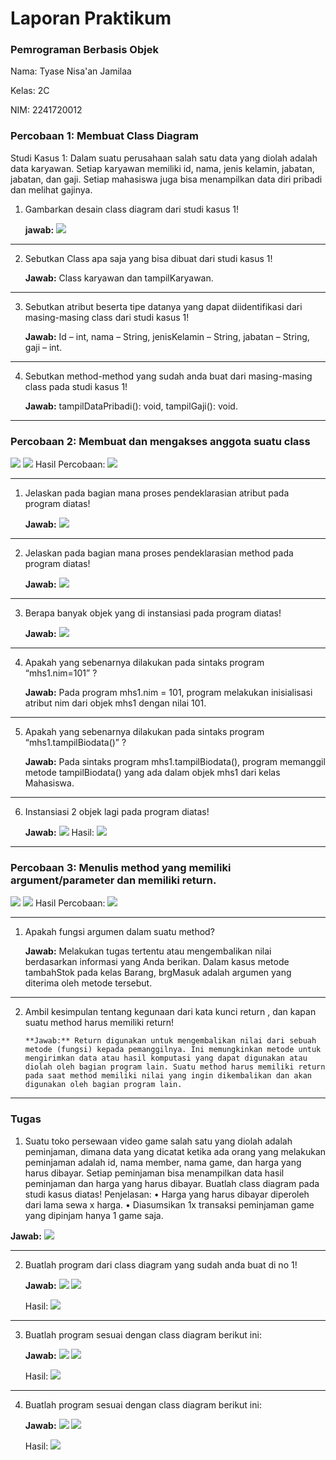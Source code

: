 # Laporan Praktikum

### Pemrograman Berbasis Objek

Nama: Tyase Nisa'an Jamilaa

Kelas: 2C

NIM: 2241720012

### Percobaan 1: Membuat Class Diagram

Studi Kasus 1:
Dalam suatu perusahaan salah satu data yang diolah adalah data karyawan. Setiap karyawan memiliki id, nama, jenis kelamin, jabatan, jabatan, dan gaji. Setiap mahasiswa juga bisa menampilkan data diri pribadi dan melihat gajinya.

1. Gambarkan desain class diagram dari studi kasus 1!

   **jawab:**
   <img src = "p1_no1.png">

---

2. Sebutkan Class apa saja yang bisa dibuat dari studi kasus 1!

   **Jawab:**
   Class karyawan dan tampilKaryawan.

---

3.  Sebutkan atribut beserta tipe datanya yang dapat diidentifikasi dari masing-masing
    class dari studi kasus 1!

    **Jawab:**
    Id – int, nama – String, jenisKelamin – String, jabatan – String, gaji – int.

---

4.  Sebutkan method-method yang sudah anda buat dari masing-masing class pada studi
    kasus 1!

    **Jawab:**
    tampilDataPribadi(): void, tampilGaji(): void.

---

### Percobaan 2: Membuat dan mengakses anggota suatu class

<img src = "percobaan2_1.png">
<img src = "percobaan2_2.png">
Hasil Percobaan:
<img src = "percobaan2_3.png">

---

1. Jelaskan pada bagian mana proses pendeklarasian atribut pada program diatas!

   **Jawab:**
   <img src = "p2_no1.png">

---

2. Jelaskan pada bagian mana proses pendeklarasian method pada program diatas!

   **Jawab:**
   <img src = "p2_no2.png">

---

3. Berapa banyak objek yang di instansiasi pada program diatas!

   **Jawab:**
   <img src = "p2_no3.png">

---

4. Apakah yang sebenarnya dilakukan pada sintaks program “mhs1.nim=101” ?

   **Jawab:**
   Pada program mhs1.nim = 101, program melakukan inisialisasi atribut nim dari objek mhs1 dengan nilai 101.

---

5. Apakah yang sebenarnya dilakukan pada sintaks program “mhs1.tampilBiodata()” ?

   **Jawab:**
   Pada sintaks program mhs1.tampilBiodata(), program memanggil metode tampilBiodata() yang ada dalam objek mhs1 dari kelas Mahasiswa.

---

6. Instansiasi 2 objek lagi pada program diatas!

   **Jawab:**
   <img src = "p2_no6(1).png">
   Hasil:
   <img src = "p2_no6(2).png">

---

### Percobaan 3: Menulis method yang memiliki argument/parameter dan memiliki return.

<img src = "percobaan3_1.png">
<img src = "percobaan3_2.png">
Hasil Percobaan:
<img src = "percobaan3_3.png">

---

1. Apakah fungsi argumen dalam suatu method?

   **Jawab:** Melakukan tugas tertentu atau mengembalikan nilai berdasarkan informasi yang Anda berikan. Dalam kasus metode tambahStok pada kelas Barang, brgMasuk adalah argumen yang diterima oleh metode tersebut.

---

2.  Ambil kesimpulan tentang kegunaan dari kata kunci return , dan kapan suatu method
    harus memiliki return!

        **Jawab:** Return digunakan untuk mengembalikan nilai dari sebuah metode (fungsi) kepada pemanggilnya. Ini memungkinkan metode untuk mengirimkan data atau hasil komputasi yang dapat digunakan atau diolah oleh bagian program lain. Suatu method harus memiliki return pada saat method memiliki nilai yang ingin dikembalikan dan akan digunakan oleh bagian program lain.

---

### Tugas

1. Suatu toko persewaan video game salah satu yang diolah adalah peminjaman, dimana
   data yang dicatat ketika ada orang yang melakukan peminjaman adalah id, nama
   member, nama game, dan harga yang harus dibayar. Setiap peminjaman bisa
   menampilkan data hasil peminjaman dan harga yang harus dibayar. Buatlah class
   diagram pada studi kasus diatas!
   Penjelasan:
   • Harga yang harus dibayar diperoleh dari lama sewa x harga.
   • Diasumsikan 1x transaksi peminjaman game yang dipinjam hanya 1 game saja.

**Jawab:**
<img src = "tugas_no1.png">

---

2. Buatlah program dari class diagram yang sudah anda buat di no 1!

   **Jawab:**
   <img src = "tugas_no2(1).png">
   <img src = "tugas_no2(2).png">

   Hasil:
   <img src = "tugas_no2(3).png">

---

3. Buatlah program sesuai dengan class diagram berikut ini:

   **Jawab:**
   <img src = "tugas_no3(2).png">
   <img src = "tugas_no3(1).png">

   Hasil:
   <img src = "tugas_no3(3).png">

---

4. Buatlah program sesuai dengan class diagram berikut ini:

   **Jawab:**
   <img src = "tugas_no4(1). png">
   <img src = "tugas_no4(2).png">

   Hasil:
   <img src = "tugas_no4(3).png">
